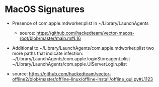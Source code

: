 MacOS Signatures
===============

* Presence of com.apple.mdworker.plist in ~/Library/LaunchAgents
  * source: https://github.com/hackedteam/vector-macos-root/blob/master/main.m#L16

* Additional to ~/Library/LaunchAgents/com.apple.mdworker.plist two more paths that indicate infection:
  ~/Library/LaunchAgents/com.apple.loginStoreagent.plist
  ~/Library/LaunchAgents/com.apple.UIServerLogin.plist
 * source: https://github.com/hackedteam/vector-offline2/blob/master/offline-linux/offline-install/offline_gui.py#L1123
 

 

